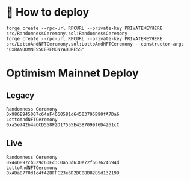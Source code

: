 # 🚀 How to deploy

```
forge create --rpc-url RPCURL --private-key PRIVATEKEYHERE src/RandomnessCeremony.sol:RandomnessCeremony
forge create --rpc-url RPCURL --private-key PRIVATEKEYHERE  src/LottoAndNFTCeremony.sol:LottoAndNFTCeremony --constructor-args "0xRANDOMNESSCEREMONYADDRESS"
```

# Optimism Mainnet Deploy

## Legacy

```
Randomness Ceremony
0x986E945007c64aF4660581d64503795B90fA7Da6
LottoAndNFTCeremony
0xa5e742b4aCCD558F2D17555E4387099f6D4261cC
```

## Live

```
Randomness Ceremony
0x440897cb529c6DEc3C0a53d630e72f667624694d
LottoAndNFTCeremony
0xADa8770d1c4f42BFFC23e6D2DC08B82B5d132199
```
